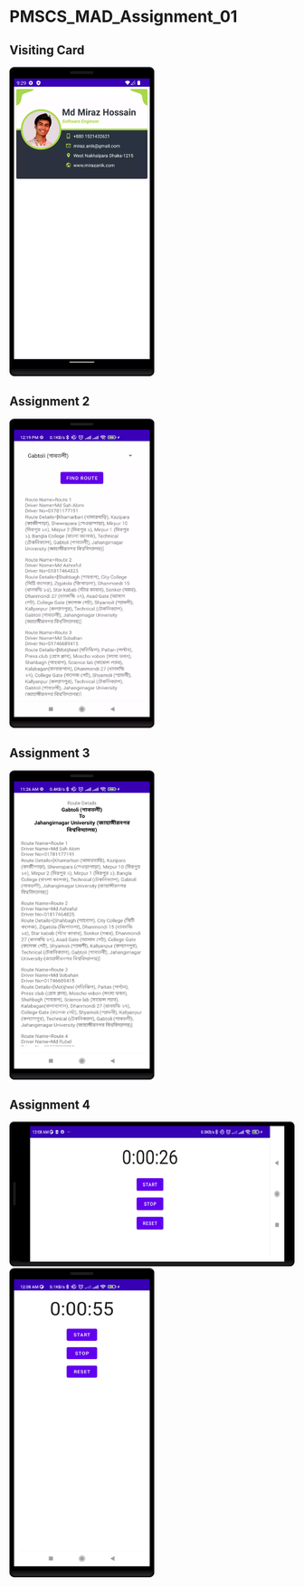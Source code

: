 # PMSCS_MAD_Assignment_01

## Visiting Card
<img src="https://github.com/mirazanik/PMSCS_MAD_Assignment_01/blob/master/Screenshot_20221025_214252.webp" data-canonical-src="https://github.com/mirazanik/PMSCS_MAD_Assignment_01/blob/master/Screenshot_20221025_214252.webp" width="256" height="547"/>

## Assignment 2
<img src="https://github.com/mirazanik/PMSCS_MAD_Assignment_01/blob/master/Screenshot_20221103_122013.webp" data-canonical-src="https://github.com/mirazanik/PMSCS_MAD_Assignment_01/blob/master/Screenshot_20221103_122013.webp" width="256" height="547"/>

## Assignment 3
<img src="https://github.com/mirazanik/PMSCS_MAD_Assignment_01/blob/master/Screenshot_20221107_112714.webp" data-canonical-src="https://github.com/mirazanik/PMSCS_MAD_Assignment_01/blob/master/Screenshot_20221107_112714.webp" width="256" height="547"/>

## Assignment 4
<img src="https://github.com/mirazanik/PMSCS_MAD_Assignment_01/blob/master/Screenshot_20221124_000827.png" data-canonical-src="https://github.com/mirazanik/PMSCS_MAD_Assignment_01/blob/master/Screenshot_20221124_000827.png" width="547" height="256"/>

<img src="https://github.com/mirazanik/PMSCS_MAD_Assignment_01/blob/master/Screenshot_20221124_000856.png" data-canonical-src="https://github.com/mirazanik/PMSCS_MAD_Assignment_01/blob/master/Screenshot_20221124_000856.png" width="256" height="547"/>

